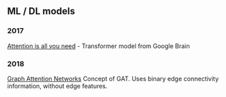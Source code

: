 ## ML / DL models 

### 2017

[Attention is all you need](https://arxiv.org/abs/1706.03762) - Transformer model from Google Brain

### 2018

[Graph Attention Networks](https://arxiv.org/abs/1710.10903) Concept of GAT. Uses binary edge connectivity information, without edge features.


